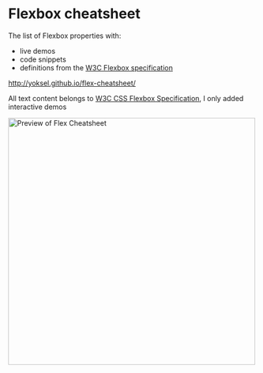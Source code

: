 # Flexbox cheatsheet

The list of Flexbox properties with:

* live demos
* code snippets
* definitions from the [W3C Flexbox specification](https://www.w3.org/TR/css-flexbox-1/)

http://yoksel.github.io/flex-cheatsheet/

All text content belongs to <a href="https://www.w3.org/TR/css-flexbox-1/">W3C CSS Flexbox Specification</a>, I only added interactive demos

<img src="https://yoksel.github.io/flex-cheatsheet/screenshot.png"
alt="Preview of Flex Cheatsheet" width="500"/>
